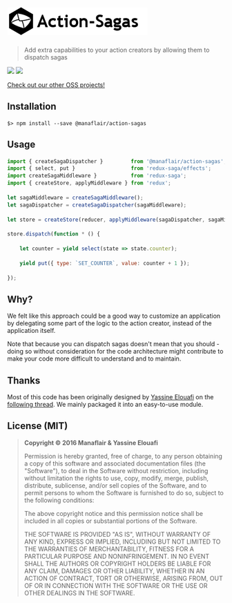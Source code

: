 # [![](/logo.png?raw=true)](https://github.com/manaflair/action-sagas)

> Add extra capabilities to your action creators by allowing them to dispatch sagas

[![](https://img.shields.io/npm/v/@manaflair/action-sagas.svg)]() [![](https://img.shields.io/npm/l/@manaflair/action-sagas.svg)]()

[Check out our other OSS projects!](https://manaflair.github.io)

## Installation

```
$> npm install --save @manaflair/action-sagas
```

## Usage

```js
import { createSagaDispatcher }         from '@manaflair/action-sagas';
import { select, put }                  from 'redux-saga/effects';
import createSagaMiddleware }           from 'redux-saga';
import { createStore, applyMiddleware } from 'redux';

let sagaMiddleware = createSagaMiddleware();
let sagaDispatcher = createSagaDispatcher(sagaMiddleware);

let store = createStore(reducer, applyMiddleware(sagaDispatcher, sagaMiddleware));

store.dispatch(function * () {

    let counter = yield select(state => state.counter);

    yield put({ type: `SET_COUNTER`, value: counter + 1 });

});
```

## Why?

We felt like this approach could be a good way to customize an application by delegating some part of the logic to the action creator, instead of the application itself.

Note that because you can dispatch sagas doesn't mean that you should - doing so without consideration for the code architecture might contribute to make your code more difficult to understand and to maintain.

## Thanks

Most of this code has been originally designed by [Yassine Elouafi](https://github.com/yelouafi) on the [following thread](https://github.com/redux-saga/redux-saga/issues/123#issuecomment-189637424). We mainly packaged it into an easy-to-use module.

## License (MIT)

> **Copyright © 2016 Manaflair & Yassine Elouafi**
>
> Permission is hereby granted, free of charge, to any person obtaining a copy of this software and associated documentation files (the "Software"), to deal in the Software without restriction, including without limitation the rights to use, copy, modify, merge, publish, distribute, sublicense, and/or sell copies of the Software, and to permit persons to whom the Software is furnished to do so, subject to the following conditions:
>
> The above copyright notice and this permission notice shall be included in all copies or substantial portions of the Software.
>
> THE SOFTWARE IS PROVIDED "AS IS", WITHOUT WARRANTY OF ANY KIND, EXPRESS OR IMPLIED, INCLUDING BUT NOT LIMITED TO THE WARRANTIES OF MERCHANTABILITY, FITNESS FOR A PARTICULAR PURPOSE AND NONINFRINGEMENT. IN NO EVENT SHALL THE AUTHORS OR COPYRIGHT HOLDERS BE LIABLE FOR ANY CLAIM, DAMAGES OR OTHER LIABILITY, WHETHER IN AN ACTION OF CONTRACT, TORT OR OTHERWISE, ARISING FROM, OUT OF OR IN CONNECTION WITH THE SOFTWARE OR THE USE OR OTHER DEALINGS IN THE SOFTWARE.
